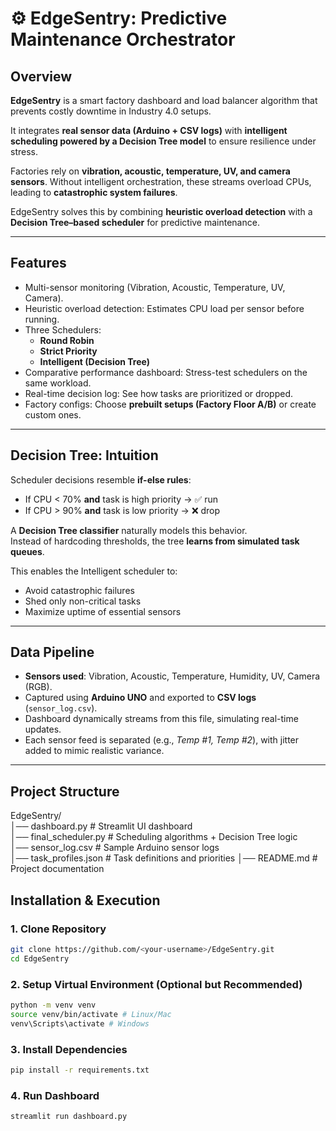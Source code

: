 
# ⚙ EdgeSentry: Predictive Maintenance Orchestrator  

##  Overview  
**EdgeSentry** is a smart factory dashboard and load balancer algorithm that prevents costly downtime in Industry 4.0 setups.  

It integrates **real sensor data (Arduino + CSV logs)** with **intelligent scheduling powered by a Decision Tree model** to ensure resilience under stress.  

Factories rely on **vibration, acoustic, temperature, UV, and camera sensors**. Without intelligent orchestration, these streams overload CPUs, leading to **catastrophic system failures**.  

EdgeSentry solves this by combining **heuristic overload detection** with a **Decision Tree–based scheduler** for predictive maintenance.  

---

##  Features  
- Multi-sensor monitoring (Vibration, Acoustic, Temperature, UV, Camera).  
- Heuristic overload detection: Estimates CPU load per sensor before running.  
- Three Schedulers:  
  - **Round Robin**  
  - **Strict Priority**  
  - **Intelligent (Decision Tree)**  
- Comparative performance dashboard: Stress-test schedulers on the same workload.  
- Real-time decision log: See how tasks are prioritized or dropped.  
- Factory configs: Choose **prebuilt setups (Factory Floor A/B)** or create custom ones.  

---

## Decision Tree: Intuition  
Scheduler decisions resemble **if-else rules**:  

- If CPU < 70% **and** task is high priority → ✅ run  
- If CPU > 90% **and** task is low priority → ❌ drop  

A **Decision Tree classifier** naturally models this behavior.  
Instead of hardcoding thresholds, the tree **learns from simulated task queues**.  

This enables the Intelligent scheduler to:  
- Avoid catastrophic failures
- Shed only non-critical tasks
- Maximize uptime of essential sensors  

---

## Data Pipeline  
- **Sensors used**: Vibration, Acoustic, Temperature, Humidity, UV, Camera (RGB).  
- Captured using **Arduino UNO** and exported to **CSV logs** (`sensor_log.csv`).  
- Dashboard dynamically streams from this file, simulating real-time updates.  
- Each sensor feed is separated (e.g., *Temp #1, Temp #2*), with jitter added to mimic realistic variance.  

---

## Project Structure  
EdgeSentry/ \
│── dashboard.py # Streamlit UI dashboard \
│── final_scheduler.py # Scheduling algorithms + Decision Tree logic \
│── sensor_log.csv # Sample Arduino sensor logs \
│── task_profiles.json # Task definitions and priorities
│── README.md # Project documentation

## Installation & Execution  

### 1️. Clone Repository  
```bash
git clone https://github.com/<your-username>/EdgeSentry.git
cd EdgeSentry
```
### 2️. Setup Virtual Environment (Optional but Recommended)  
```bash
python -m venv venv
source venv/bin/activate # Linux/Mac
venv\Scripts\activate # Windows
```
### 3️. Install Dependencies  
```bash
pip install -r requirements.txt
```
### 4️. Run Dashboard  
```bash
streamlit run dashboard.py
```

